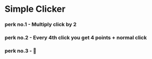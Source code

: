 # Simple Clicker
### perk no.1 - Multiply click by 2
### perk no.2 - Every 4th click you get 4 points + normal click
### perk no.3 - 🧀
